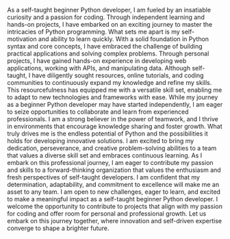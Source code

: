 As a self-taught beginner Python developer, I am fueled by an insatiable curiosity and a passion for coding.
Through independent learning and hands-on projects, I have embarked on an exciting journey to master the intricacies of Python programming.
What sets me apart is my self-motivation and ability to learn quickly. 
With a solid foundation in Python syntax and core concepts, I have embraced the challenge of building practical applications and solving complex problems. 
Through personal projects, I have gained hands-on experience in developing web applications, working with APIs, and manipulating data.
Although self-taught, I have diligently sought resources, online tutorials, and coding communities to continuously expand my knowledge and refine my skills. 
This resourcefulness has equipped me with a versatile skill set, enabling me to adapt to new technologies and frameworks with ease.
While my journey as a beginner Python developer may have started independently, I am eager to seize opportunities to collaborate and learn from experienced professionals. 
I am a strong believer in the power of teamwork, and I thrive in environments that encourage knowledge sharing and foster growth.
What truly drives me is the endless potential of Python and the possibilities it holds for developing innovative solutions.
I am excited to bring my dedication, perseverance, and creative problem-solving abilities to a team that values a diverse skill set and embraces continuous learning.
As I embark on this professional journey, I am eager to contribute my passion and skills to a forward-thinking organization that values the enthusiasm and fresh perspectives of self-taught developers.
I am confident that my determination, adaptability, and commitment to excellence will make me an asset to any team.
I am open to new challenges, eager to learn, and excited to make a meaningful impact as a self-taught beginner Python developer. 
I welcome the opportunity to contribute to projects that align with my passion for coding and offer room for personal and professional growth.
Let us embark on this journey together, where innovation and self-driven expertise converge to shape a brighter future.
